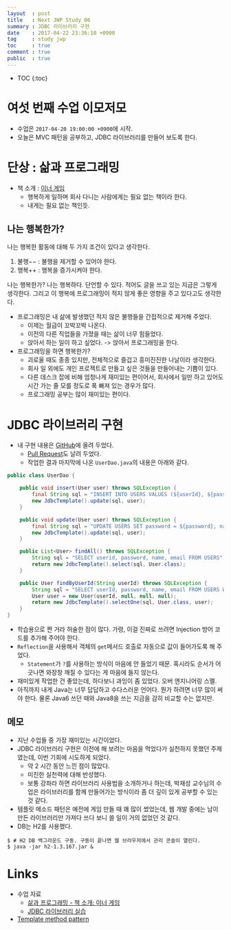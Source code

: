 ```yaml
---
layout  : post
title   : Next JWP Study 06
summary : JDBC 라이브러리 구현
date    : 2017-04-22 23:36:10 +0900
tag     : study jwp
toc     : true
comment : true
public  : true
---
```

* TOC
{:toc}

# 여섯 번째 수업 이모저모

* 수업은 `2017-04-20 19:00:00 +0900`에 시작.
* 오늘은 MVC 패턴을 공부하고, JDBC 라이브러리를 만들어 보도록 한다.

# 단상 : 삶과 프로그래밍

* 책 소개 : [이너 게임](http://www.kyobobook.co.kr/product/detailViewKor.laf?barcode=9788995540213)
    * 행복하게 일하며 회사 다니는 사람에게는 필요 없는 책이라 한다.
    * 내게는 필요 없는 책인듯.

## 나는 행복한가?

나는 행복한 활동에 대해 두 가지 조건이 있다고 생각한다.

1. 불행&minus;&minus; : 불행을 제거할 수 있어야 한다.
1. 행복++ : 행복을 증가시켜야 한다.

나는 행복한가? 나는 행복하다. 단언할 수 있다. 적어도 글을 쓰고 있는 지금은 그렇게 생각한다.
그리고 이 행복에 프로그래밍이 적지 않게 좋은 영향을 주고 있다고도 생각한다.

* 프로그래밍은 내 삶에 발생했던 적지 않은 불행들을 간접적으로 제거해 주었다.
    * 이제는 월급이 꼬박꼬박 나온다.
    * 이전의 다른 직업들을 가졌을 때는 삶이 너무 힘들었다.
    * 앉아서 하는 일이 하고 싶었다. -> 앉아서 프로그래밍을 한다.
* 프로그래밍을 하면 행복한가?
    * 괴로울 때도 종종 있지만, 전체적으로 즐겁고 흥미진진한 나날이라 생각한다.
    * 회사 일 외에도 개인 프로젝트로 만들고 싶은 것들을 만들어내는 기쁨이 있다.
    * 다른 데스크 잡에 비해 엄청나게 재미있는 편이어서, 회사에서 일만 하고 있어도 시간 가는 줄 모를 정도로 푹 빠져 있는 경우가 많다.
    * 프로그래밍 공부는 많이 재미있는 편이다.

# JDBC 라이브러리 구현

* 내 구현 내용은 [GitHub](https://github.com/johngrib/jwp-basic/tree/step2-johngrib)에 올려 두었다.
    * [Pull Request](https://github.com/slipp/jwp-basic/pull/5)도 날려 두었다.
    * 작업한 결과 마지막에 나온 `UserDao.java`의 내용은 아래와 같다.

```java
public class UserDao {

    public void insert(User user) throws SQLException {
        final String sql = "INSERT INTO USERS VALUES (${userId}, ${password}, ${name}, ${email})";
        new JdbcTemplate().update(sql, user);
    }

    public void update(User user) throws SQLException {
        final String sql = "UPDATE USERS SET password = ${password}, name = ${name}, email = ${email} WHERE userId = ${userId}";
        new JdbcTemplate().update(sql, user);
    }

    public List<User> findAll() throws SQLException {
        String sql = "SELECT userid, password, name, email FROM USERS";
        return new JdbcTemplate().select(sql, User.class);
    }

    public User findByUserId(String userId) throws SQLException {
        String sql = "SELECT userId, password, name, email FROM USERS WHERE userid=${userId}";
        User user = new User(userId, null, null, null);
        return new JdbcTemplate().selectOne(sql, User.class, user);
    }
}
```

* 학습용으로 짠 거라 허술한 점이 많다. 가령, 이걸 진짜로 쓰려면 Injection 방어 코드를 추가해 주어야 한다.
* `Reflection`을 사용해서 객체의 `get`메서드 호출로 자동으로 값이 들어가도록 해 주었다.
    * `Statement`가 `?`를 사용하는 방식이 마음에 안 들었기 때문. 혹시라도 순서가 어긋나면 와장창 깨질 수 있다는 게 마음에 들지 않는다.
* 재미있게 작업한 건 좋았는데, 하다보니 과잉이 좀 있었다. 오버 엔지니어링 스멜.
* 아직까지 내게 Java는 너무 답답하고 수다스러운 언어다. 뭔가 하려면 너무 많이 써야 한다. 물론 Java6 쓰던 때와 Java8을 쓰는 지금을 감히 비교할 수는 없지만.

## 메모
* 지난 수업들 중 가장 재미있는 시간이었다.
* JDBC 라이브러리 구현은 이전에 해 보려는 마음을 먹었다가 실천하지 못했던 주제였는데, 이번 기회에 시도하게 되었다.
    * 약 2 시간 동안 느낀 점이 많았다.
    * 미진한 실천력에 대해 반성했다.
    * 보통 강좌라 하면 라이브러리 사용법을 소개하거나 하는데, 박재성 교수님의 수업은 라이브러리를 함께 만들어가는 방식이라 좀 더 깊이 있게 공부할 수 있는 것 같다.
* 템플릿 메소드 패턴은 예전에 게임 만들 때 꽤 많이 썼었는데, 웹 개발 중에는 남이 만든 라이브러리만 가져다 쓰다 보니 쓸 일이 거의 없었던 것 같다.
* DB는 H2를 사용했다.

```
$ # H2 DB 백그라운드 구동. 구동이 끝나면 웹 브라우저에서 관리 콘솔이 열린다.
$ java -jar h2-1.3.167.jar &
```

# Links

* 수업 자료
    * [삶과 프로그래밍 - 책 소개: 이너 게임](https://nextstep.camp/courses/-KgDNT4rfavb_BzYLBXr/-KgqHPfpV1xrdi1_T9ne/lessons/-Ki7rZnr3DpctbqOtJQn)
    * [JDBC 라이브러리 실습](https://nextstep.camp/courses/-KgDNT4rfavb_BzYLBXr/-Kf9l9BNDgvymNo6IxDs/lessons/-KgrP2wkZA3uUvzWxiAs)
* [Template method pattern](https://en.wikipedia.org/wiki/Template_method_pattern)
